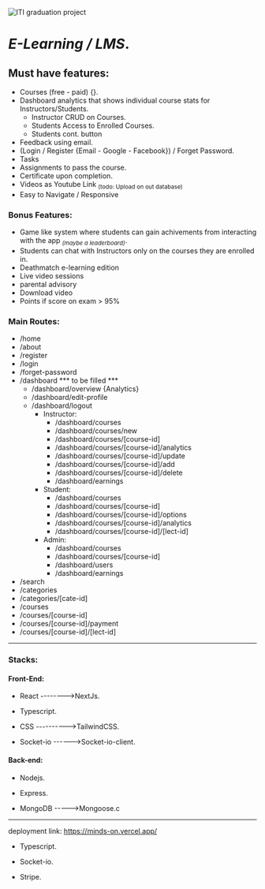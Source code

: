 
![ITI graduation project](https://i.ibb.co/92vhbZL/310861688-861288728332667-2611192479083902775-n.jpg)
# ***E-Learning / LMS***.

## Must have features:
- Courses (free - paid) {}.
- Dashboard analytics that shows individual course stats for Instructors/Students.
  - Instructor CRUD on Courses.
  - Students Access to Enrolled Courses.
  - Students cont. button
- Feedback using email.
- (Login / Register {Email - Google - Facebook}) / Forget Password.
- Tasks
- Assignments to pass the course.
- Certificate upon completion.
- Videos as Youtube Link <sub>(todo: Upload on out database)</sub>
- Easy to Navigate / Responsive

### Bonus Features:
- Game like system where students can gain achivements from interacting with the app *<sub>(maybe a leaderboard)</sub>*.
- Students can chat with Instructors only on the courses they are enrolled in.
- Deathmatch e-learning edition
- Live video sessions
- parental advisory
- Download video
- Points if score on exam > 95%

### Main Routes:
- /home
- /about
- /register
- /login
- /forget-password
- /dashboard *** to be filled ***
  - /dashboard/overview {Analytics}
  - /dashboard/edit-profile
  - /dashboard/logout
    - Instructor:
      - /dashboard/courses
      - /dashboard/courses/new
      - /dashboard/courses/[course-id]
      - /dashboard/courses/[course-id]/analytics
      - /dashboard/courses/[course-id]/update
      - /dashboard/courses/[course-id]/add
      - /dashboard/courses/[course-id]/delete
      - /dashboard/earnings
    - Student:
      - /dashboard/courses
      - /dashboard/courses/[course-id]
      - /dashboard/courses/[course-id]/options
      - /dashboard/courses/[course-id]/analytics
      - /dashboard/courses/[course-id]/[lect-id]
    - Admin:
      - /dashboard/courses
      - /dashboard/courses/[course-id]
      - /dashboard/users
      - /dashboard/earnings
- /search
- /categories
- /categories/[cate-id]
- /courses
- /courses/[course-id]
- /courses/[course-id]/payment
- /courses/[course-id]/[lect-id]

---------------------------
### Stacks:
#### Front-End:
- React -------->NextJs.

- Typescript.

- CSS ---------->TailwindCSS.

- Socket-io ------>Socket-io-client.

#### Back-end:
- Nodejs.

- Express.

- MongoDB ----->Mongoose.c

________________________________________
deployment link: https://minds-on.vercel.app/

- Typescript.

- Socket-io.

- Stripe.

